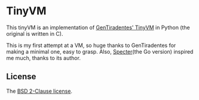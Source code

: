 # TinyVM

This tinyVM is an implementation of [GenTiradentes' TinyVM][tvm] in Python (the original is written in C).

This is my first attempt at a VM, so huge thanks to GenTiradentes for making a minimal one, easy to grasp. Also, [Specter][specter](the Go version) inspired me much, thanks to its author. 

## License

The [BSD 2-Clause license][bsd].

[bsd]: http://opensource.org/licenses/BSD-2-Clause
[tvm]: https://github.com/GenTiradentes/tinyvm
[specter]: https://github.com/PuerkitoBio/specter
